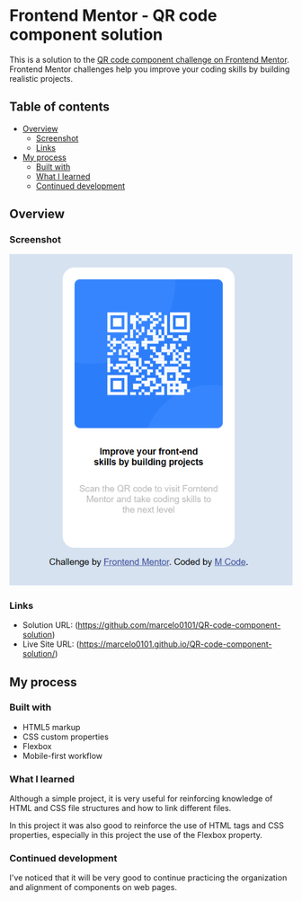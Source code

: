 # Frontend Mentor - QR code component solution

This is a solution to the [QR code component challenge on Frontend Mentor](https://www.frontendmentor.io/challenges/qr-code-component-iux_sIO_H). Frontend Mentor challenges help you improve your coding skills by building realistic projects. 

## Table of contents

- [Overview](#overview)
  - [Screenshot](#screenshot)
  - [Links](#links)
- [My process](#my-process)
  - [Built with](#built-with)
  - [What I learned](#what-i-learned)
  - [Continued development](#continued-development)



## Overview

### Screenshot

![Alt text](image.png)

### Links

- Solution URL: (https://github.com/marcelo0101/QR-code-component-solution)
- Live Site URL: (https://marcelo0101.github.io/QR-code-component-solution/)

## My process

### Built with

- HTML5 markup
- CSS custom properties
- Flexbox
- Mobile-first workflow


### What I learned

Although a simple project, it is very useful for reinforcing knowledge of HTML and CSS file structures and how to link different files.

In this project it was also good to reinforce the use of HTML tags and CSS properties, especially in this project the use of the Flexbox property.

### Continued development

I've noticed that it will be very good to continue practicing the organization and alignment of components on web pages.


